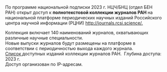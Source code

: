 <p>
По программе национальной подписки 2023 г. НЦЧ/БНЦ (отдел БЕН РАН) открыт доступ к <b> полнотекстовой коллекции журналов РАН </b> на национальной платформе периодических научных изданий  Российского центра научной информации (РЦНИ)
<a href="http://journals.rcsi.science/"> http://journals.rcsi.science/. </a>
</p>

<p>
Коллекция включает 140 наименований журналов, охватывающих различные научные специальности.
<br>
Новые выпуски журналов будут размещены на платформе в соответствии с периодичностью выхода каждого журнала.
<br>
<a href="https://podpiska.rfbr.ru/storage/materials/RAS/RAS_journals_2023.xlsx">Список </a> доступных изданий коллекции журналов РАН. &nbsp;Глубина доступа: 2023 г.
<br>
Доступ организован по IP-адресам.
</p>
